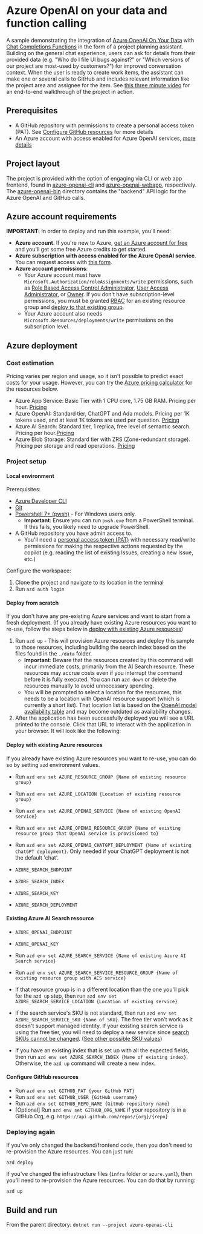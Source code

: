 # Azure OpenAI on your data and function calling

A sample demonstrating the integration of [Azure OpenAI On Your Data](https://learn.microsoft.com/azure/ai-services/openai/concepts/use-your-data?tabs=ai-search) with [Chat Completions Functions](https://learn.microsoft.com/azure/ai-services/openai/how-to/function-calling) in the form of a project planning assistant. Building on the general chat experience, users can ask for details from their provided data (e.g. "Who do I file UI bugs against?" or "Which versions of our project are most-used by customers?") for improved conversation context. When the user is ready to create work items, the assistant can make one or several calls to GitHub and includes relevant information like the project area and assignee for the item. See [this three minute video](https://youtu.be/qOwmwr0wN6o) for an end-to-end walkthrough of the project in action.

## Prerequisites

* A GitHub repository with permissions to create a personal access token (PAT). See [Configure GitHub resources](#configure-github-resources) for more details
* An Azure account with access enabled for Azure OpenAI services, [more details](#azure-account-requirements)

## Project layout

The project is provided with the option of engaging via CLI or web app frontend, found in [azure-openai-cli](./azure-openai-cli/) and [azure-openai-webapp](./azure-openai-webapp/), respectively. The [azure-openai-bin](./azure-openai-bin) directory contains the "backend" API logic for the Azure OpenAI and GitHub calls.

## Azure account requirements

**IMPORTANT:** In order to deploy and run this example, you'll need:

* **Azure account**. If you're new to Azure, [get an Azure account for free](https://azure.microsoft.com/free/cognitive-search/) and you'll get some free Azure credits to get started.
* **Azure subscription with access enabled for the Azure OpenAI service**. You can request access with [this form](https://aka.ms/oaiapply).
* **Azure account permissions**:
  * Your Azure account must have `Microsoft.Authorization/roleAssignments/write` permissions, such as [Role Based Access Control Administrator](https://learn.microsoft.com/azure/role-based-access-control/built-in-roles#role-based-access-control-administrator-preview), [User Access Administrator](https://learn.microsoft.com/azure/role-based-access-control/built-in-roles#user-access-administrator), or [Owner](https://learn.microsoft.com/azure/role-based-access-control/built-in-roles#owner). If you don't have subscription-level permissions, you must be granted [RBAC](https://learn.microsoft.com/azure/role-based-access-control/built-in-roles#role-based-access-control-administrator-preview) for an existing resource group and [deploy to that existing group](#deploy-with-existing-azure-resources).
  * Your Azure account also needs `Microsoft.Resources/deployments/write` permissions on the subscription level.

## Azure deployment

### Cost estimation

Pricing varies per region and usage, so it isn't possible to predict exact costs for your usage.
However, you can try the [Azure pricing calculator](https://azure.com/e/8ffbe5b1919c4c72aed89b022294df76) for the resources below.

* Azure App Service: Basic Tier with 1 CPU core, 1.75 GB RAM. Pricing per hour. [Pricing](https://azure.microsoft.com/pricing/details/app-service/linux/)
* Azure OpenAI: Standard tier, ChatGPT and Ada models. Pricing per 1K tokens used, and at least 1K tokens are used per question. [Pricing](https://azure.microsoft.com/en-us/pricing/details/cognitive-services/openai-service/)
* Azure AI Search: Standard tier, 1 replica, free level of semantic search. Pricing per hour.[Pricing](https://azure.microsoft.com/pricing/details/search/)
* Azure Blob Storage: Standard tier with ZRS (Zone-redundant storage). Pricing per storage and read operations. [Pricing](https://azure.microsoft.com/pricing/details/storage/blobs/)

### Project setup

#### Local environment

Prerequisites:

* [Azure Developer CLI](https://aka.ms/azure-dev/install)
* [Git](https://git-scm.com/downloads)
* [Powershell 7+ (pwsh)](https://github.com/powershell/powershell) - For Windows users only.
  * **Important**: Ensure you can run `pwsh.exe` from a PowerShell terminal. If this fails, you likely need to upgrade PowerShell.
* A GitHub repository you have admin access to.
  * You'll need a [personal access token (PAT)](https://docs.github.com/en/authentication/keeping-your-account-and-data-secure/managing-your-personal-access-tokens) with necessary read/write permissions for making the respective actions requested by the copilot (e.g. reading the list of existing Issues, creating a new Issue, etc.)

Configure the workspace:

1. Clone the project and navigate to its location in the terminal
1. Run `azd auth login`

#### Deploy from scratch

If you don't have any pre-existing Azure services and want to start from a fresh deployment. (If you already have existing Azure resources you want to re-use, follow the steps below in [deploy with existing Azure resources](#deploy-with-existing-azure-resources))

1. Run `azd up` - This will provision Azure resources and deploy this sample to those resources, including building the search index based on the files found in the `./data` folder.
    * **Important**: Beware that the resources created by this command will incur immediate costs, primarily from the AI Search resource. These resources may accrue costs even if you interrupt the command before it is fully executed. You can run `azd down` or delete the resources manually to avoid unnecessary spending.
    * You will be prompted to select a location for the resources, this needs to be a location with OpenAI resource support (which is currently a short list). That location list is based on the [OpenAI model availability table](https://learn.microsoft.com/azure/cognitive-services/openai/concepts/models#model-summary-table-and-region-availability) and may become outdated as availability changes.
1. After the application has been successfully deployed you will see a URL printed to the console.  Click that URL to interact with the application in your browser.
It will look like the following:

#### Deploy with existing Azure resources

If you already have existing Azure resources you want to re-use, you can do so by setting `azd` environment values.

* Run `azd env set AZURE_RESOURCE_GROUP {Name of existing resource group}`
* Run `azd env set AZURE_LOCATION {Location of existing resource group}`
* Run `azd env set AZURE_OPENAI_SERVICE {Name of existing OpenAI service}`
* Run `azd env set AZURE_OPENAI_RESOURCE_GROUP {Name of existing resource group that OpenAI service is provisioned to}`
* Run `azd env set AZURE_OPENAI_CHATGPT_DEPLOYMENT {Name of existing ChatGPT deployment}`. Only needed if your ChatGPT deployment is not the default 'chat'.

* `AZURE_SEARCH_ENDPOINT`
* `AZURE_SEARCH_INDEX`
* `AZURE_SEARCH_KEY`
* `AZURE_SEARCH_DEPLOYMENT`

#### Existing Azure AI Search resource

* `AZURE_OPENAI_ENDPOINT`
* `AZURE_OPENAI_KEY`

* Run `azd env set AZURE_SEARCH_SERVICE {Name of existing Azure AI Search service}`
* Run `azd env set AZURE_SEARCH_SERVICE_RESOURCE_GROUP {Name of existing resource group with ACS service}`
* If that resource group is in a different location than the one you'll pick for the `azd up` step,
  then run `azd env set AZURE_SEARCH_SERVICE_LOCATION {Location of existing service}`
* If the search service's SKU is not standard, then run `azd env set AZURE_SEARCH_SERVICE_SKU {Name of SKU}`. The free tier won't work as it doesn't support managed identity. If your existing search service is using the free tier, you will need to deploy a new service since [search SKUs cannot be changed](https://learn.microsoft.com/azure/search/search-sku-tier#tier-upgrade-or-downgrade). ([See other possible SKU values](https://learn.microsoft.com/azure/templates/microsoft.search/searchservices?pivots=deployment-language-bicep#sku))
* If you have an existing index that is set up with all the expected fields, then run `azd env set AZURE_SEARCH_INDEX {Name of existing index}`. Otherwise, the `azd up` command will create a new index.

#### Configure GitHub resources

* Run `azd env set GITHUB_PAT {your GitHub PAT}`
* Run `azd env set GITHUB_USER {GitHub username}`
* Run `azd env set GITHUB_REPO_NAME {GitHub repository name}`
* [Optional] Run `azd env set GITHUB_ORG_NAME` if your repository is in a GitHub Org, e.g. `https://api.github.com/repos/{org}/{repo}`

### Deploying again

If you've only changed the backend/frontend code, then you don't need to re-provision the Azure resources. You can just run:

```azd deploy```

If you've changed the infrastructure files (`infra` folder or `azure.yaml`), then you'll need to re-provision the Azure resources. You can do that by running:

```azd up```

## Build and run

From the parent directory:
`dotnet run --project azure-openai-cli`
